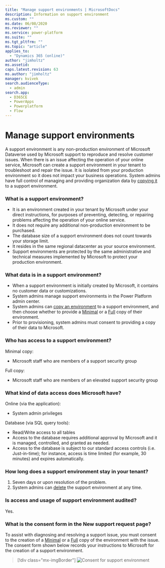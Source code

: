 ```yaml
---
title: "Manage support environments | MicrosoftDocs"
description: Information on support environment
ms.custom: ""
ms.date: 06/08/2020
ms.reviewer: ""
ms.service: power-platform
ms.suite: ""
ms.tgt_pltfrm: ""
ms.topic: "article"
applies_to: 
  - "Dynamics 365 (online)"
author: "jimholtz"
ms.assetid: 
caps.latest.revision: 63
ms.author: "jimholtz"
manager: kvivek
search.audienceType: 
  - admin
search.app:
  - D365CE
  - PowerApps
  - Powerplatform
  - Flow
---
```


# Manage support environments

A support environment is any non-production environment of Microsoft Dataverse used by Microsoft support to reproduce and resolve customer issues. When there is an issue affecting the operation of your online service, Microsoft can create a support environment in your tenant to troubleshoot and repair the issue.  It is isolated from your production environment so it does not impact your business operations. System admins have full control of managing and providing organization data by [copying it](copy-environment.md) to a support environment. 

### What is a support environment?

- It is an environment created in your tenant by Microsoft under your direct instructions, for purposes of preventing, detecting, or repairing problems affecting the operation of your online service.
- It does not require any additional non-production environment to be purchased.
- The database size of a support environment does not count towards your storage limit.
- It resides in the same regional datacenter as your source environment. 
- Support environments are protected by the same administrative and technical measures implemented by Microsoft to protect your production environment. 

### What data is in a support environment?

- When a support environment is initially created by Microsoft, it contains no customer data or customizations.
- System admins manage support environments in the Power Platform admin center.
- System admins can [copy an environment](copy-environment.md) to a support environment, and then choose whether to provide a [Minimal](copy-environment.md#copy-over-everything) or a [Full](copy-environment.md#copy-over-customizations-and-schemas-only) copy of their environment.
- Prior to provisioning, system admins must consent to providing a copy of their data to Microsoft.

### Who has access to a support environment?

Minimal copy:

-  Microsoft staff who are members of a support security group

Full copy:

-  Microsoft staff who are members of an elevated support security group

### What kind of data access does Microsoft have?

Online (via the application):

-  System admin privileges

Database (via SQL query tools):

-  Read/Write access to all tables
-  Access to the database requires additional approval by Microsoft and it is managed, controlled, and granted as needed.
-  Access to the database is subject to our standard access controls (i.e. Just-in-time); for instance, access is time limited (for example, 30 minutes) and expires automatically.

### How long does a support environment stay in your tenant?

1. Seven days or upon resolution of the problem.
2. System admins can [delete](delete-environment.md) the support environment at any time.

### Is access and usage of support environment audited?

Yes.

### What is the consent form in the New support request page?

To assist with diagnosing and resolving a support issue, you must consent to the creation of a [Minimal](copy-environment.md#copy-over-everything) or a [Full](copy-environment.md#copy-over-customizations-and-schemas-only) copy of the environment with the issue. The consent form shown below records your instructions to Microsoft for the creation of a support environment. 

> [!div class="mx-imgBorder"] 
> ![Consent for support environment](./media/consent-support-environment.png "Consent for support environment")
